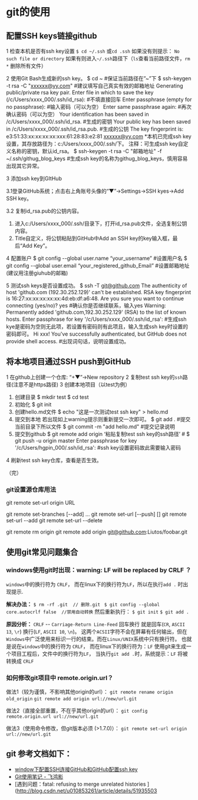 # git的使用

## 配置SSH keys链接github
1 检查本机是否有ssh key设置  `$ cd ~/.ssh` 或`cd .ssh`
如果没有则提示： `No such file or directory`
如果有则进入`~/.ssh`路径下（`ls`查看当前路径文件，`rm *` 删除所有文件）

2 使用Git Bash生成新的ssh key。
$ cd ~  #保证当前路径在”~”下
$ ssh-keygen -t rsa -C "xxxxxx@yy.com"  #建议填写自己真实有效的邮箱地址
Generating public/private rsa key pair.
Enter file in which to save the key (/c/Users/xxxx_000/.ssh/id_rsa):   #不填直接回车
Enter passphrase (empty for no passphrase):   #输入密码（可以为空）
Enter same passphrase again:   #再次确认密码（可以为空）
Your identification has been saved in /c/Users/xxxx_000/.ssh/id_rsa.   #生成的密钥
Your public key has been saved in /c/Users/xxxx_000/.ssh/id_rsa.pub.  #生成的公钥
The key fingerprint is:
e3:51:33:xx:xx:xx:xx:xxx:61:28:83:e2:81 xxxxxx@yy.com
*本机已完成ssh key设置，其存放路径为：c:/Users/xxxx_000/.ssh/下。
注释：可生成ssh key自定义名称的密钥，默认id_rsa。
$ ssh-keygen -t rsa -C "邮箱地址" -f ~/.ssh/githug_blog_keys #生成ssh key的名称为githug_blog_keys，慎用容易出现其它异常。

3 添加ssh key到GItHub

3.1登录GitHub系统；点击右上角账号头像的“▼”→Settings→SSH kyes→Add SSH key。

3.2 复制id_rsa.pub的公钥内容。 
1) 进入c:/Users/xxxx_000/.ssh/目录下，打开id_rsa.pub文件，全选复制公钥内容。
2) Title自定义，将公钥粘贴到GitHub中Add an SSH key的key输入框，最后“Add Key”。

4 配置账户
$ git config --global user.name “your_username”  #设置用户名
$ git config --global user.email “your_registered_github_Email”  #设置邮箱地址(建议用注册giuhub的邮箱)

5 测试ssh keys是否设置成功。
$ ssh -T git@github.com
The authenticity of host 'github.com (192.30.252.129)' can't be established.
RSA key fingerprint is 16:27:xx:xx:xx:xx:xx:4d:eb:df:a6:48.
Are you sure you want to continue connecting (yes/no)? yes #确认你是否继续联系，输入yes
Warning: Permanently added 'github.com,192.30.252.129' (RSA) to the list of known hosts.
Enter passphrase for key '/c/Users/xxxx_000/.ssh/id_rsa':  #生成ssh kye是密码为空则无此项，若设置有密码则有此项且，输入生成ssh key时设置的密码即可。
Hi xxx! You've successfully authenticated, but GitHub does not provide shell access. #出现词句话，说明设置成功。

## 将本地项目通过SSH push到GitHub
1 在github上创建一个仓库: “+▼”→New repository
2 复制test ssh key的`ssh`路径(注意不是https路径)
3 创建本地项目（以test为例）
  1) 创建目录
  $ mkdir test
  $ cd test
  2) 初始化
  $ git init
  3) 创建hello.md文件
  $ echo "这是一次测试test ssh key" > hello.md
  4) 提交到本地
  若出现如上warning提示则重新提交一次即可。
  $ git add .   #提交当前目录下所以文件
  $ git commit -m "add hello.md"   #提交记录说明 
  5) 提交到github
  $ git remote add origin ‘粘贴复制test ssh key的ssh路径’  #
  $ git push -u origin master
  Enter passphrase for key '/c/Users/hgpin_000/.ssh/id_rsa':  #ssh key设置密码故此需要输入密码

4 刷新test ssh key仓库，查看是否生效。

（完）

### git设置源仓库用法
git remote set-url origin URL

git remote set-branches [--add] <name> <branch>...
git remote set-url [--push] <name> <newurl> [<oldurl>]
git remote set-url --add <name> <newurl>
git remote set-url --delete <name> <url>

git remote rm origin
git remote add origin git@github.com:Liutos/foobar.git

## 使用git常见问题集合

### windows使用git时出现：warning: LF will be replaced by CRLF ？

`windows`中的换行符为 `CRLF`， 而在linux下的换行符为`LF`，所以在执行`add .` 时出现提示.

**解决办法：**
`$ rm -rf .git  // 删除.git ` 
`$ git config --global core.autocrlf false  //禁用自动转换`
然后重新执行：
`$ git init` 
`$ git add .` 

**原因分析：**
`CRLF` -- `Carriage-Return Line-Feed` 回车换行
就是回车(`CR`, `ASCII 13`, `\r`) 换行(`LF`, `ASCII 10`, `\n`)。
这两个`ACSII`字符不会在屏幕有任何输出，但在`Windows`中广泛使用来标识一行的结束。而在`Linux/UNIX`系统中只有换行符。
也就是说在`windows`中的换行符为 `CRLF`， 而在linux下的换行符为：`LF`
使用git来生成一个项目工程后，文件中的换行符为`LF`， 当执行`git add .`时，系统提示：`LF` 将被转换成 `CRLF`


### 如何修改git项目中 remote.origin.url？

做法1（较为谨慎，不影响其他origin的url）：
`git remote rename origin old_origin`
`git remote add origin url://new/url.git`

做法2（直接全部重置，不在乎其他origin的url）：
`git config remote.origin.url url://new/url.git`

做法3（使用命令修改，但git版本必须 (>1.7.0)）：
`git remote set-url origin url://new/url.git`


## git 参考文档如下：

- [window下配置SSH连接GitHub和GitHub配置ssh key](http://jingyan.baidu.com/album/a65957f4e91ccf24e77f9b11.html)
- [Git使用笔记 - 飞鸿影](http://www.tuicool.com/articles/mEvaq2)
- [遇到问题：fatal: refusing to merge unrelated histories ](http://blog.csdn.net/u010853261/article/details/51935503 

